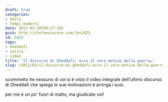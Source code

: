 ```yaml
---
draft: true
categories:
- Smile
- Tempi moderni
date: 2011-03-28T00:27:38Z
guid: http://stefanocecere.com/?p=2425
id: 2425
tags:
- Gheddafi
- satira
- video
title: 'Il discorso di Gheddafi: ecco il vero motivo della guerra…'
slug: /2011/03/il-discorso-di-gheddafi-ecco-il-vero-motivo-della-guerra/
---
```


scommetto he nessuno di voi si è visto il video integrale dell'ultimo discorso di Gheddafi che spiega le sue motivazioni e arringa i suoi.
  
per me è un po' fuori di matto, ma giudicate voi!